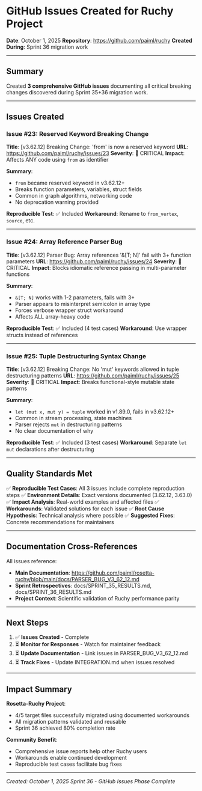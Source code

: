 # GitHub Issues Created for Ruchy Project

**Date**: October 1, 2025
**Repository**: https://github.com/paiml/ruchy
**Created During**: Sprint 36 migration work

---

## Summary

Created **3 comprehensive GitHub issues** documenting all critical breaking changes discovered during Sprint 35+36 migration work.

---

## Issues Created

### Issue #23: Reserved Keyword Breaking Change
**Title**: [v3.62.12] Breaking Change: 'from' is now a reserved keyword
**URL**: https://github.com/paiml/ruchy/issues/23
**Severity**: 🔴 CRITICAL
**Impact**: Affects ANY code using `from` as identifier

**Summary**:
- `from` became reserved keyword in v3.62.12+
- Breaks function parameters, variables, struct fields
- Common in graph algorithms, networking code
- No deprecation warning provided

**Reproducible Test**: ✅ Included
**Workaround**: Rename to `from_vertex`, `source`, etc.

---

### Issue #24: Array Reference Parser Bug
**Title**: [v3.62.12] Parser Bug: Array references '&[T; N]' fail with 3+ function parameters
**URL**: https://github.com/paiml/ruchy/issues/24
**Severity**: 🔴 CRITICAL
**Impact**: Blocks idiomatic reference passing in multi-parameter functions

**Summary**:
- `&[T; N]` works with 1-2 parameters, fails with 3+
- Parser appears to misinterpret semicolon in array type
- Forces verbose wrapper struct workaround
- Affects ALL array-heavy code

**Reproducible Test**: ✅ Included (4 test cases)
**Workaround**: Use wrapper structs instead of references

---

### Issue #25: Tuple Destructuring Syntax Change
**Title**: [v3.62.12] Breaking Change: No 'mut' keywords allowed in tuple destructuring patterns
**URL**: https://github.com/paiml/ruchy/issues/25
**Severity**: 🔴 CRITICAL
**Impact**: Breaks functional-style mutable state patterns

**Summary**:
- `let (mut x, mut y) = tuple` worked in v1.89.0, fails in v3.62.12+
- Common in stream processing, state machines
- Parser rejects `mut` in destructuring patterns
- No clear documentation of why

**Reproducible Test**: ✅ Included (3 test cases)
**Workaround**: Separate `let mut` declarations after destructuring

---

## Quality Standards Met

✅ **Reproducible Test Cases**: All 3 issues include complete reproduction steps
✅ **Environment Details**: Exact versions documented (3.62.12, 3.63.0)
✅ **Impact Analysis**: Real-world examples and affected files
✅ **Workarounds**: Validated solutions for each issue
✅ **Root Cause Hypothesis**: Technical analysis where possible
✅ **Suggested Fixes**: Concrete recommendations for maintainers

---

## Documentation Cross-References

All issues reference:
- **Main Documentation**: https://github.com/paiml/rosetta-ruchy/blob/main/docs/PARSER_BUG_V3_62_12.md
- **Sprint Retrospectives**: docs/SPRINT_35_RESULTS.md, docs/SPRINT_36_RESULTS.md
- **Project Context**: Scientific validation of Ruchy performance parity

---

## Next Steps

1. ✅ **Issues Created** - Complete
2. ⏳ **Monitor for Responses** - Watch for maintainer feedback
3. ⏳ **Update Documentation** - Link issues in PARSER_BUG_V3_62_12.md
4. ⏳ **Track Fixes** - Update INTEGRATION.md when issues resolved

---

## Impact Summary

**Rosetta-Ruchy Project**:
- 4/5 target files successfully migrated using documented workarounds
- All migration patterns validated and reusable
- Sprint 36 achieved 80% completion rate

**Community Benefit**:
- Comprehensive issue reports help other Ruchy users
- Workarounds enable continued development
- Reproducible test cases facilitate bug fixes

---

*Created: October 1, 2025*
*Sprint 36 - GitHub Issues Phase Complete*
